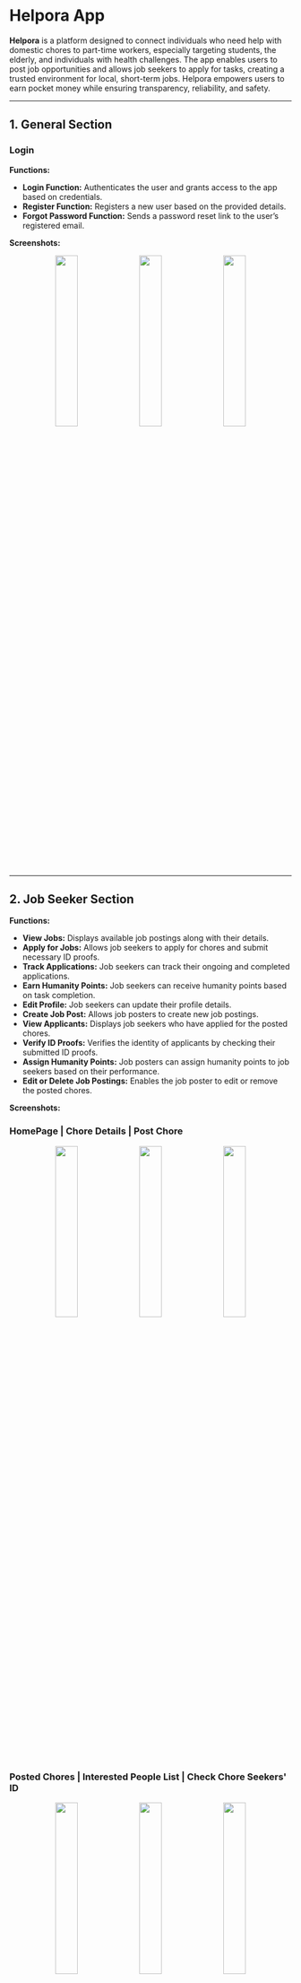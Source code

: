 # Helpora App

**Helpora** is a platform designed to connect individuals who need help with domestic chores to part-time workers, especially targeting students, the elderly, and individuals with health challenges. The app enables users to post job opportunities and allows job seekers to apply for tasks, creating a trusted environment for local, short-term jobs. Helpora empowers users to earn pocket money while ensuring transparency, reliability, and safety.

---

## 1. General Section

### Login

**Functions:**
- **Login Function:** Authenticates the user and grants access to the app based on credentials.
- **Register Function:** Registers a new user based on the provided details.
- **Forgot Password Function:** Sends a password reset link to the user’s registered email.

**Screenshots:**

<p align="center">
  <img src="https://github.com/user-attachments/assets/6f7c7b85-1e57-49cd-9091-8c2fb41f4988" width="28%" style="margin-right: 1%;" />
  <img src="https://github.com/user-attachments/assets/dff50289-95bd-492e-a9a7-c23b9d2fc58f" width="28%" style="margin-right: 1%;" />
  <img src="https://github.com/user-attachments/assets/009ac3d6-8df2-4fe5-b440-86dc94a9191b" width="28%" />
</p>

---

## 2. Job Seeker Section

**Functions:**
- **View Jobs:** Displays available job postings along with their details.
- **Apply for Jobs:** Allows job seekers to apply for chores and submit necessary ID proofs.
- **Track Applications:** Job seekers can track their ongoing and completed applications.
- **Earn Humanity Points:** Job seekers can receive humanity points based on task completion.
- **Edit Profile:** Job seekers can update their profile details.
- **Create Job Post:** Allows job posters to create new job postings.
- **View Applicants:** Displays job seekers who have applied for the posted chores.
- **Verify ID Proofs:** Verifies the identity of applicants by checking their submitted ID proofs.
- **Assign Humanity Points:** Job posters can assign humanity points to job seekers based on their performance.
- **Edit or Delete Job Postings:** Enables the job poster to edit or remove the posted chores.

**Screenshots:**

### HomePage | Chore Details | Post Chore

<p align="center">
  <img src="https://github.com/user-attachments/assets/fd440737-a931-4cfa-836f-085968a7e255" width="28%" style="margin-right: 1%;" />
  <img src="https://github.com/user-attachments/assets/d23e0192-16fe-4062-9459-1da3a707cb2a" width="28%" style="margin-right: 1%;" />
  <img src="https://github.com/user-attachments/assets/b565d5ed-404d-4cd8-ba41-c7462f9b9603" width="28%" />
</p>

### Posted Chores | Interested People List | Check Chore Seekers' ID

<p align="center">
  <img src="https://github.com/user-attachments/assets/1311ccd9-12cc-4308-88bb-44f34a6c26a6" width="28%" style="margin-right: 1%;" />
  <img src="https://github.com/user-attachments/assets/d23e0192-16fe-4062-9459-1da3a707cb2a" width="28%" style="margin-right: 1%;" />
  <img src="https://github.com/user-attachments/assets/156c8c8d-08bf-4ca7-8d0d-98dc882b8696" width="28%" />
</p>

### Edit Chore | View Job Poster Profile

<p align="center">
  <img src="https://github.com/user-attachments/assets/e2f7dbf1-fab7-4fe6-89b6-a0b8f99b33d2" width="28%" style="margin-right: 1%;" />
</p>








---

## Tech Stack

**Client:** Flutter, Dart

**Backend:** Firebase (Firestore, Firebase Authentication, Firebase Functions, Firebase Storage)

---
